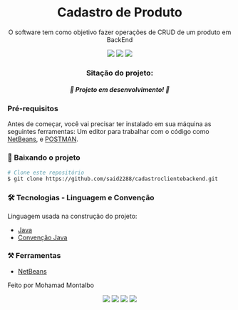 
<h1 align="center">Cadastro de Produto</h1>

<p align="center">O software tem como objetivo fazer operações de CRUD de um produto em BackEnd</p>

<div align="center">
<img src="https://img.shields.io/badge/-SpringBoot-critical"/>
<img src="https://img.shields.io/badge/-Java-informational"/>
<img src="https://img.shields.io/badge/License-MIT-blue"/>
</div>

<h3 align="center">Sitação do projeto:</h3>
<h5 align="center">🚀 Projeto em desenvolvimento! 🚀</h5>


### Pré-requisitos

Antes de começar, você vai precisar ter instalado em sua máquina as seguintes ferramentas:
Um editor para trabalhar com o código como [NetBeans](https://netbeans.apache.org/download/index.html),
e [POSTMAN](https://www.postman.com/).


### 🎲 Baixando o projeto

```bash
# Clone este repositório
$ git clone https://github.com/said2288/cadastroclientebackend.git
```

### 🛠 Tecnologias - Linguagem e Convenção

Linguagem usada na construção do projeto:

- [Java](https://docs.oracle.com/javase/8/docs/)
- [Convenção Java](https://en.wikibooks.org/wiki/Java_Programming/Coding_conventions)


### ⚒️ Ferramentas

- [NetBeans](https://netbeans.apache.org/download/index.html)

Feito por Mohamad Montalbo

<div align="center"><img src="https://img.shields.io/badge/(19) 983999224-25D366?&style=for-the-badge&logo=whatsapp&logoColor=white"/>
<img src="https://img.shields.io/badge/Mohamad Montalbo-%230077B5.svg?&style=for-the-badge&logo=linkedin&logoColor=white"/>
<img src="https://img.shields.io/badge/montalbo005@gmail.com-D14836?&style=for-the-badge&logo=gmail&logoColor=white"/>
<img src="https://img.shields.io/badge/said2288@hotmail.com-0078D4?logo=microsoft-outlook&logoColor=white&style=for-the-badge"/>
</div>
